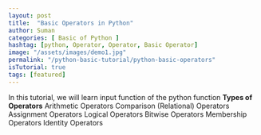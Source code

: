 ```yaml
---
layout: post
title:  "Basic Operators in Python"
author: Suman
categories: [ Basic of Python ]
hashtag: [python, Operator, Operator, Basic Operator]
image: "/assets/images/demo1.jpg"
permalink: "/python-basic-tutorial/python-basic-operators"
isTutorial: true
tags: [featured]
---
```

In this tutorial, we will learn input function of the python function
**Types of Operators**
Arithmetic Operators
Comparison (Relational) Operators
Assignment Operators
Logical Operators
Bitwise Operators
Membership Operators
Identity Operators
